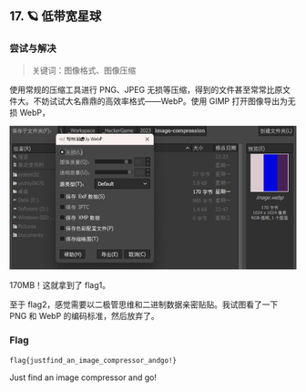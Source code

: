 ## 17. 🪐 低带宽星球

### 尝试与解决

> 关键词：图像格式、图像压缩

使用常规的压缩工具进行 PNG、JPEG 无损等压缩，得到的文件甚至常常比原文件大。不妨试试大名鼎鼎的高效率格式——WebP。使用 GIMP 打开图像导出为无损 WebP，

![](./assets/export-webp.png)

170MB！这就拿到了 flag1。

至于 flag2，感觉需要以二极管思维和二进制数据亲密贴贴。我试图看了一下 PNG 和 WebP 的编码标准，然后放弃了。

### Flag

```plain
flag{justfind_an_image_compressor_andgo!}
```

Just find an image compressor and go!
